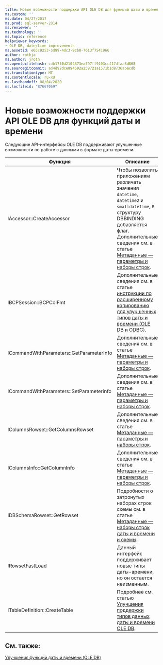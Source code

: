 ```yaml
---
title: Новые возможности поддержки API OLE DB для функций даты и времени | Документы Майкрософт
ms.custom: ''
ms.date: 04/27/2017
ms.prod: sql-server-2014
ms.reviewer: ''
ms.technology: ''
ms.topic: reference
helpviewer_keywords:
- OLE DB, date/time improvements
ms.assetid: e65c9253-bd99-4dc3-9cb8-7613f754c966
author: rothja
ms.author: jroth
ms.openlocfilehash: cdb17f0d2104373ea797ff9403cc417dfaa3d868
ms.sourcegitcommit: ad4d92dce894592a259721a1571b1d8736abacdb
ms.translationtype: MT
ms.contentlocale: ru-RU
ms.lasthandoff: 08/04/2020
ms.locfileid: "87667069"
---
```

# <a name="ole-db-api-support-for-date-and-time-enhancements"></a>Новые возможности поддержки API OLE DB для функций даты и времени
  Следующие API-интерфейсы OLE DB поддерживают улучшенные возможности по работе с данными в формате даты-времени.  
  
|Функция|Описание|  
|--------------|-----------------|  
|IAccessor::CreateAccessor|Чтобы позволить приложениям различать значения `datetime`, `datetime2` и `smalldatetime`, в структуру DBBINDING добавляется флаг. Дополнительные сведения см. в статье [Метаданные — параметры и наборы строк](metadata-parameter-and-rowset.md).|  
|IBCPSession::BCPColFmt|Дополнительные сведения см. в статье [инструкции по расширенному копированию для улучшенных типов даты и времени &#40;OLE DB и ODBC&#41;](../native-client-odbc-date-time/bulk-copy-changes-for-enhanced-date-and-time-types-ole-db-and-odbc.md).|  
|ICommandWithParameters::GetParameterInfo|Дополнительные сведения см. в статье [Метаданные — параметры и наборы строк](metadata-parameter-and-rowset.md).|  
|ICommandWithParameters::SetParameterinfo|Дополнительные сведения см. в статье [Метаданные — параметры и наборы строк](metadata-parameter-and-rowset.md).|  
|IColumnsRowset::GetColumnsRowset|Дополнительные сведения см. в статье [Метаданные — параметры и наборы строк](metadata-parameter-and-rowset.md).|  
|IColumnsInfo::GetColumnInfo|Дополнительные сведения см. в статье [Метаданные — параметры и наборы строк](metadata-parameter-and-rowset.md).|  
|IDBSchemaRowset::GetRowset|Подробности о затронутых наборах строк схемы см. в статье [Метаданные — наборы строк даты и времени и схемы](../native-client-ole-db-rowsets/rowsets.md).|  
|IRowsetFastLoad|Данный интерфейс поддерживает новые типы даты-времени, но он остается неизменным.|  
|ITableDefinition::CreateTable|Подробнее см. статью [Улучшения поддержки типов данных даты и времени OLE DB](data-type-support-for-ole-db-date-and-time-improvements.md).|  
  
## <a name="see-also"></a>См. также:  
 [Улучшения функций даты и времени &#40;OLE DB&#41;](date-and-time-improvements-ole-db.md)  
  
  

